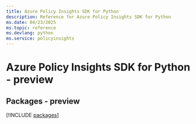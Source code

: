 ```yaml
---
title: Azure Policy Insights SDK for Python
description: Reference for Azure Policy Insights SDK for Python
ms.date: 04/23/2025
ms.topic: reference
ms.devlang: python
ms.service: policyinsights
---
```

# Azure Policy Insights SDK for Python - preview
## Packages - preview
[!INCLUDE [packages](policy-insights-index.md)]